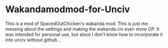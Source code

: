 # Wakandamodmod-for-Unciv
This is a mod of SpacedOutChicken's wakanda mod. This is just me messing about the settings and making the wakanda civ even more OP. 
It was intended for personal use, but since I don't know how to incorporate it into unciv without github... 
